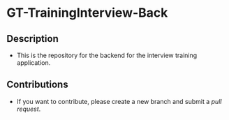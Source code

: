 # GT-TrainingInterview-Back

## Description
- This is the repository for the backend for the interview training application.

## Contributions
- If you want to contribute, please create a new branch and submit a *pull request*.
